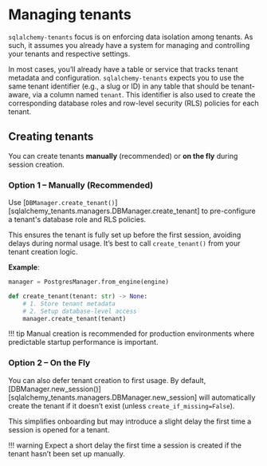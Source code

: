 # Managing tenants

`sqlalchemy-tenants` focus is on enforcing data isolation among tenants. As such,
it assumes you already have a system for managing and controlling your tenants and
respective settings.

In most cases, you’ll already have a table or service that tracks tenant metadata
and configuration. `sqlalchemy-tenants` expects you to use the same tenant identifier
(e.g., a slug or ID) in any table that should be tenant-aware,
via a column named `tenant`. This identifier is also used to create the corresponding
database roles and row-level security (RLS) policies for each tenant.

## Creating tenants

You can create tenants **manually** (recommended) or **on the fly** during session creation.

### Option 1 – Manually (Recommended)

Use [`DBManager.create_tenant()`][sqlalchemy_tenants.managers.DBManager.create_tenant]
to pre-configure a tenant's database role and RLS policies.

This ensures the tenant is fully set up before the first session, avoiding delays 
during normal usage. It’s best to call `create_tenant()` from your tenant creation logic.

**Example**:

```python
manager = PostgresManager.from_engine(engine)

def create_tenant(tenant: str) -> None:
    # 1. Store tenant metadata
    # 2. Setup database-level access
    manager.create_tenant(tenant)
```

!!! tip
    Manual creation is recommended for production environments where predictable startup performance is important.

### Option 2 – On the Fly
You can also defer tenant creation to first usage. 
By default, [DBManager.new_session()][sqlalchemy_tenants.managers.DBManager.new_session] 
will automatically create the tenant if it doesn’t exist (unless `create_if_missing=False`).

This simplifies onboarding but may introduce a slight delay the first 
time a session is opened for a tenant.

!!! warning
    Expect a short delay the first time a session is created if the tenant hasn’t been set up manually.